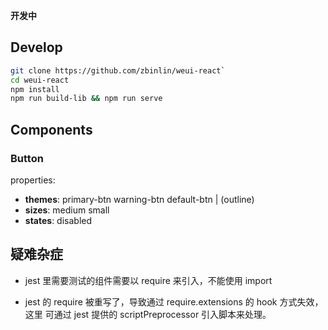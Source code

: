 **开发中**

## Develop

``` bash
git clone https://github.com/zbinlin/weui-react`
cd weui-react
npm install
npm run build-lib && npm run serve
```


## Components

### Button

properties:
* **themes**: primary-btn warning-btn default-btn | (outline)
* **sizes**: medium small
* **states**: disabled


## 疑难杂症

* jest 里需要测试的组件需要以 require 来引入，不能使用 import

* jest 的 require 被重写了，导致通过 require.extensions 的 hook 方式失效，这里
  可通过 jest 提供的 scriptPreprocessor 引入脚本来处理。
